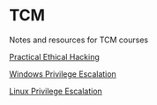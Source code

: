 # TCM

Notes and resources for TCM courses

[Practical Ethical Hacking](./practical-ethical-hacking)

[Windows Privilege Escalation](./windows-privesc)

[Linux Privilege Escalation](./linux-privesc)

